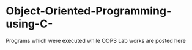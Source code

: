 # Object-Oriented-Programming-using-C-
Programs which were executed while OOPS Lab works are posted  here
